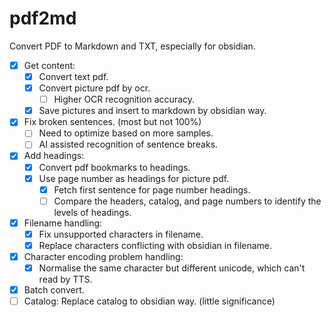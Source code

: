 # pdf2md

Convert PDF to Markdown and TXT, especially for obsidian.

- [x] Get content:
    - [x] Convert text pdf.
    - [x] Convert picture pdf by ocr.
        - [ ] Higher OCR recognition accuracy.
    - [x] Save pictures and insert to markdown by obsidian way.
- [x] Fix broken sentences. (most but not 100%)
    - [ ] Need to optimize based on more samples.
    - [ ] AI assisted recognition of sentence breaks.
- [x] Add headings:
    - [x] Convert pdf bookmarks to headings.
    - [x] Use page number as headings for picture pdf.
        - [x] Fetch first sentence for page number headings.
        - [ ] Compare the headers, catalog, and page numbers to identify the levels of headings.
- [x] Filename handling:
    - [x] Fix unsupported characters in filename.
    - [x] Replace characters conflicting with obsidian in filename.
- [x] Character encoding problem handling:
    - [x] Normalise the same character but different unicode, which can't read by TTS.
- [x] Batch convert.
- [ ] Catalog: Replace catalog to obsidian way. (little significance)

